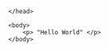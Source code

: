 <!DOCTYPE html>
<html>
    <head>

    </head>

    <body>
        <p> "Hello World" </p>
    </body>
</html>